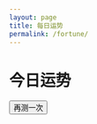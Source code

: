 ```yaml
---
layout: page
title: 每日运势
permalink: /fortune/
---
```


<div class="fortune-container">
  <div class="fortune-header">
    <h1>今日运势</h1>
    <div class="fortune-date" id="fortune-date"></div>
  </div>
  
  <div class="fortune-result">
    <div class="fortune-level" id="fortune-level"></div>
    <div class="fortune-score" id="fortune-score"></div>
    <div class="fortune-advice" id="fortune-advice"></div>
    <div class="fortune-tip" id="fortune-tip"></div>
  </div>
  
  <button class="fortune-button" onclick="generateFortune()">再测一次</button>
</div>

<link rel="stylesheet" href="/assets/css/fortune.css">
<script src="/assets/js/fortune.js"></script>
